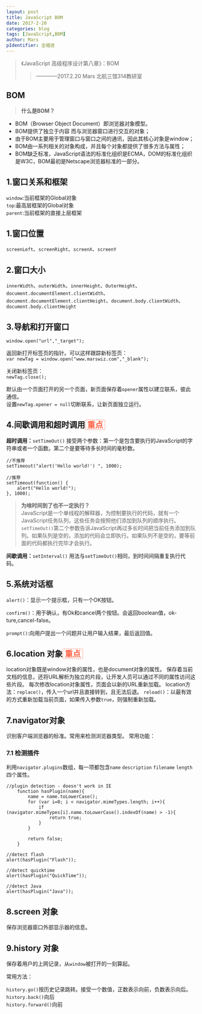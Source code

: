 ```yaml
---
layout: post
title: JavaScript BOM
date: 2017-2-20
categories: blog
tags: [JavaScript,BOM]
author: Mars
pIdentifier: 全缩进
---
```

> 《JavaScript 高级程序设计第八章》：BOM
>> ————2017.2.20 Mars 北航三馆314教研室


## BOM

>**什么是BOM？**
- BOM（Browser Object Document）即浏览器对象模型。
- BOM提供了独立于内容 而与浏览器窗口进行交互的对象；
- 由于BOM主要用于管理窗口与窗口之间的通讯，因此其核心对象是window；
- BOM由一系列相关的对象构成，并且每个对象都提供了很多方法与属性；
- BOM缺乏标准，JavaScript语法的标准化组织是ECMA，DOM的标准化组织是W3C，BOM最初是Netscape浏览器标准的一部分。

## 1.窗口关系和框架
`window`:当前框架的Global对象<br>
`top`:最高层框架的Global对象<br>
`parent`:当前框架的直接上层框架
## 1.窗口位置
`screenLeft`、`screenRight`、`screenX`、`screenY`
## 2.窗口大小
`innerWidth`、`outerWidth`、`innerHeight`、`OuterHeight`、`document.documentElement.clientWidth`、`document.documentElement.clientHeight`、`document.body.clientWidth`、`document.body.clientHeight`
## 3.导航和打开窗口
`window.open("url","_target");`

返回新打开标签页的指针。可以这样跟踪新标签页：<br>
`var newTag = window.open("www.marswiz.com","_blank");`

关闭新标签页：<br>
`newTag.close();`

默认由一个页面打开的另一个页面，新页面保存着`opener`属性以建立联系，彼此通信。<br>
设置`newTag.opener = null`切断联系，让新页面独立运行。
## 4.间歇调用和超时调用<span style="border-style: dashed;border-width: 1px;border-radius: 3px;border-color: tomato;color: tomato;font-weight: bold;">&nbsp;重点&nbsp;</span>
**超时调用：**`setTimeOut()`
接受两个参数：第一个是包含要执行的JavaScript的字符串或者一个函数。第二个是要等待多长时间的毫秒数。
	
	//不推荐
    setTimeout("alert('Hello world!') ", 1000);
    
    //推荐
    setTimeout(function() { 
        alert("Hello world!"); 
    }, 1000);


>**为啥时间到了也不一定执行？**<br>
JavaScript是一个单线程的解释器，为控制要执行的代码，就有一个JavaScript任务队列，这些任务会按照他们添加到队列的顺序执行。`setTimeOut()`第二个参数告诉JavaScript再过多长时间把当前任务添加到队列。如果队列是空的，添加的代码会立即执行。如果队列不是空的，要等前面的代码都执行完毕才会执行。

**间歇调用：**`setInterval()`
用法与`setTimeOut()`相同，到时间间隔重复执行代码。
## 5.系统对话框
`alert()`：显示一个提示框，只有一个OK按钮。

`confirm()`：用于确认，有Ok和cancel两个按钮。会返回boolean值，ok-ture,cancel-false。

`prompt()`:向用户提出一个问题并让用户输入结果，最后返回值。

## 6.location 对象<span style="border-style: dashed;border-width: 1px;border-radius: 3px;border-color: tomato;color: tomato;font-weight: bold;">&nbsp;重点&nbsp;</span>
location对象既是window对象的属性，也是document对象的属性。
保存着当前文档的信息，还将URL解析为独立的片段，让开发人员可以通过不同的属性访问这些片段。
每次修改location对象属性，页面会以新的URL重新加载。
location方法：`replace()`，传入一个url并且直接转到，且无法后退。
`reload()`：以最有效的方式重新加载当前页面，如果传入参数`true`，则强制重新加载。
## 7.navigator对象
识别客户端浏览器的标准。常用来检测浏览器类型。
常用功能：
### 7.1 检测插件
利用`navigator.plugins`数组，每一项都包含`name`
`description`
`filename`
`length`四个属性。

	//plugin detection - doesn't work in IE
        function hasPlugin(name){
            name = name.toLowerCase();
            for (var i=0; i < navigator.mimeTypes.length; i++){
                if (navigator.mimeTypes[i].name.toLowerCase().indexOf(name) > -1){
                    return true;
                }
            }
        
            return false;
        }
        
    //detect flash
    alert(hasPlugin("Flash"));
    
    //detect quicktime
    alert(hasPlugin("QuickTime"));
    
    //detect Java
    alert(hasPlugin("Java"));

## 8.screen 对象
保存浏览器窗口外部显示器的信息。

## 9.history 对象
保存着用户的上网记录，从`window`被打开的一刻算起。

常用方法：

`history.go()`按历史记录跳转。接受一个数值，正数表示向前，负数表示向后。<br>
`history.back()`向后<br>
`history.forward()`向前

